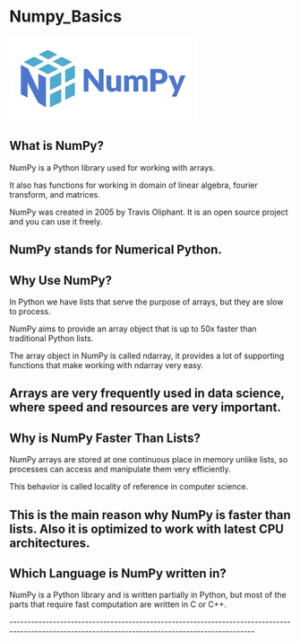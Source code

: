 # Numpy_Basics
![logo](https://github.com/prabhakarvenkat/Numpy_Basics/blob/4784ae0b600d35a1fe12375a41b840ce37bb7643/numpy.png)
<h2>What is NumPy?</h2>
<p>NumPy is a Python library used for working with arrays.

It also has functions for working in domain of linear algebra, fourier transform, and matrices.

NumPy was created in 2005 by Travis Oliphant. It is an open source project and you can use it freely.

NumPy stands for Numerical Python.</p>
--------------------------------------------------------------------------------------------------------------------------------------------------
<h2>Why Use NumPy?</h2>
<p>In Python we have lists that serve the purpose of arrays, but they are slow to process.

NumPy aims to provide an array object that is up to 50x faster than traditional Python lists.

The array object in NumPy is called ndarray, it provides a lot of supporting functions that make working with ndarray very easy.

Arrays are very frequently used in data science, where speed and resources are very important.</p>
--------------------------------------------------------------------------------------------------------------------------------------------------
<h2>Why is NumPy Faster Than Lists?</h2>
<p>NumPy arrays are stored at one continuous place in memory unlike lists, so processes can access and manipulate them very efficiently.

This behavior is called locality of reference in computer science.

This is the main reason why NumPy is faster than lists. Also it is optimized to work with latest CPU architectures.</p>
--------------------------------------------------------------------------------------------------------------------------------------------------
<h2>Which Language is NumPy written in?</h2>
<p>NumPy is a Python library and is written partially in Python, but most of the parts that require fast computation are written in C or C++.</p>
--------------------------------------------------------------------------------------------------------------------------------------------------
